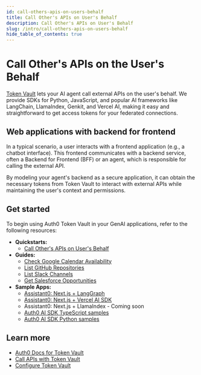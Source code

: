 ```yaml
---
id: call-others-apis-on-users-behalf
title: Call Other's APIs on User's Behalf
description: Call Other's APIs on User's Behalf
slug: /intro/call-others-apis-on-users-behalf
hide_table_of_contents: true
---
```


# Call Other's APIs on the User's Behalf

[Token Vault](./token-vault) lets your AI agent call external APIs on the user's behalf. We provide SDKs for Python, JavaScript, and popular AI frameworks like LangChain, LlamaIndex, Genkit, and Vercel AI, making it easy and straightforward to get access tokens for your federated connections.

## Web applications with backend for frontend

In a typical scenario, a user interacts with a frontend application (e.g., a chatbot interface). This frontend communicates with a backend service, often a Backend for Frontend (BFF) or an agent, which is responsible for calling the external API.

<!-- Here is a high-level architecture diagram: -->

<!-- ![Token vault architecture diagram](image1.png) -->

By modeling your agent's backend as a secure application, it can obtain the necessary tokens from Token Vault to interact with external APIs while maintaining the user's context and permissions.

<!-- ## Headless agents/CLIs -->

## Get started

To begin using Auth0 Token Vault in your GenAI applications, refer to the following resources:

- **Quickstarts:**
  - [Call Other's APIs on User's Behalf](../call-others-apis-on-users-behalf)
- **Guides:**
  - [Check Google Calendar Availability](../check-google-calendar-availability)
  - [List GitHub Repositories](../list-github-repositories)
  - [List Slack Channels](../list-slack-channels)
  - [Get Salesforce Opportunities](../get-salesforce-opportunities)
- **Sample Apps:**
  - [Assistant0: Next.js + LangGraph](https://github.com/auth0-samples/auth0-assistant0)
  - [Assistant0: Next.js + Vercel AI SDK](https://github.com/auth0-samples/auth0-assistant0/tree/vercel-ai)
  - Assistant0: Next.js + LlamaIndex - Coming soon
  - [Auth0 AI SDK TypeScript samples](https://github.com/auth0-lab/auth0-ai-js/tree/main/examples/calling-apis)
  - [Auth0 AI SDK Python samples](https://github.com/auth0-lab/auth0-ai-python/tree/main/examples/calling-apis)

## Learn more

- [Auth0 Docs for Token Vault](https://auth0.com/docs/secure/tokens/token-vault)
- [Call APIs with Token Vault](https://auth0.com/docs/secure/tokens/token-vault/call-apis-with-token-vault)
- [Configure Token Vault](https://auth0.com/docs/secure/tokens/token-vault/configure-token-vault)

